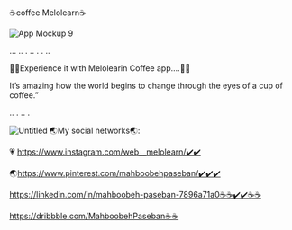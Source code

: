 
☕️coffee Melolearn☕️

![App Mockup 9](https://github.com/mahboobehpaseban/coffee/assets/121792560/08c58fd9-b61f-4942-a939-9d104e562ef0)



...
..
.
..
.
.
..

💯💯Experience it with Melolearin Coffee app....💯💯

It’s amazing how the world begins to change through the eyes of a cup of coffee.”

..
.
..
.




![Untitled](https://github.com/mahboobehpaseban/coffee/assets/121792560/cc89b28a-4a75-4299-9b6b-16a4def0e8cf)
🌏My social networks🌏:

💗 https://www.instagram.com/web__melolearn/✔️✔️

🌏https://www.pinterest.com/mahboobehpaseban/✔️✔️✔️

https://linkedin.com/in/mahboobeh-paseban-7896a71a0☕️☕️✔️✔️☕️☕️

https://dribbble.com/MahboobehPaseban☕️☕️
